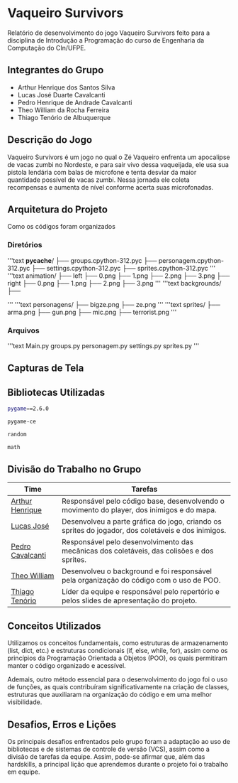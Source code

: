 # Vaqueiro Survivors

Relatório de desenvolvimento do jogo Vaqueiro Survivors feito para a disciplina de Introdução a Programação do curso de Engenharia da Computação do CIn/UFPE.

## Integrantes do Grupo

- Arthur Henrique dos Santos Silva
- Lucas José Duarte Cavalcanti
- Pedro Henrique de Andrade Cavalcanti
- Theo William da Rocha Ferreira
- Thiago Tenório de Albuquerque

## Descrição do Jogo

Vaqueiro Survivors é um jogo no qual o Zé Vaqueiro enfrenta um apocalipse de vacas zumbi no Nordeste, e para sair vivo dessa vaqueijada, ele usa sua pistola lendária com balas de microfone e tenta desviar da maior quantidade possível de vacas zumbi. Nessa jornada ele coleta recompensas e aumenta de nível conforme acerta suas microfonadas.

## Arquitetura do Projeto

 Como os códigos foram organizados

### Diretórios

'''text
__pycache__/
├── groups.cpython-312.pyc
├── personagem.cpython-312.pyc
├── settings.cpython-312.pyc
├── sprites.cpython-312.pyc
'''
'''text
animation/
├── left
   ├── 0.png
   ├── 1.png
   ├── 2.png
   ├── 3.png
├── right
   ├── 0.png
   ├── 1.png
   ├── 2.png
   ├── 3.png
'''
'''text
backgrounds/
├──

'''
'''text
personagens/
├── bigze.png
├── ze.png
'''
'''text
sprites/
├── arma.png
├── gun.png
├── mic.png
├── terrorist.png
'''

### Arquivos

'''text
Main.py
groups.py
personagem.py
settings.py
sprites.py
'''

## Capturas de Tela


## Bibliotecas Utilizadas

```bash
pygame==2.6.0
```
```bash
pygame-ce
```
```bash
random
```
```bash
math
```

## Divisão do Trabalho no Grupo

| Time                                                  | Tarefas                                                                                                |
| ----------------------------------------------------- | --------------------------------------------------------------------------------------                 |
| [Arthur Henrique](https://github.com/Alpalone/)       | Responsável pelo código base, desenvolvendo o movimento do player, dos inimigos e do mapa.             |
| [Lucas José](https://github.com/lucascavalcanti/)     | Desenvolveu a parte gráfica do jogo, criando os sprites do jogador, dos coletáveis e dos inimigos.     |
| [Pedro Cavalcanti](https://github.com/Cavuca5529/)    | Responsável pelo desenvolvimento das mecânicas dos coletáveis, das colisões e dos sprites.             |
| [Theo William](https://github.com//)                  | Desenvolveu o background e foi responsável pela organização do código com o uso de POO.                |
| [Thiago Tenório](https://github.com/Tenorio05/)       | Líder da equipe e responsável pelo repertório e pelos slides de apresentação do projeto.               |

## Conceitos Utilizados

Utilizamos os conceitos fundamentais, como estruturas de armazenamento (list, dict, etc.) e estruturas condicionais (if, else, while, for), assim como os princípios da Programação Orientada a Objetos (POO), os quais permitiram manter o código organizado e acessível.

Ademais, outro método essencial para o desenvolvimento do jogo foi o uso de funções, as quais contribuíram significativamente na criação de classes, estruturas que auxiliaram na organização do código e em uma melhor visibilidade.

## Desafios, Erros e Lições

Os principais desafios enfrentados pelo grupo foram a adaptação ao uso de bibliotecas e de sistemas de controle de versão (VCS), assim como a divisão de tarefas da equipe. Assim, pode-se afirmar que, além das hardskills, a principal lição que aprendemos durante o projeto foi o trabalho em equipe.
